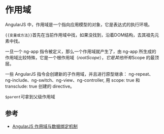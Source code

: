 # 作用域
AngularJS 中，作用域是一个指向应用模型的对象，它是表达式的执行环境。    

`{{变量或方法}}`首先在当前作用域中找，如果没找到，沿着DOM结构，去其祖先元素中找。

一旦一个 ng-app 指令被定义，那么一个作用域就产生了，由 ng-app 所生成的作用域比较特殊，它是一个根作用域（$rootScope），它是其他所有$Scope 的最顶层。    

一些 AngularJS 指令会创建新的子作用域，并且进行原型继承： ng-repeat、ng-include、ng-switch、ng-view、ng-controller, 用 scope: true 和 transclude: true 创建的 directive。

`$parent`可拿到父级作用域

## 参考
* [AngularJS 作用域与数据绑定机制](https://www.ibm.com/developerworks/cn/opensource/os-cn-AngularJS/)